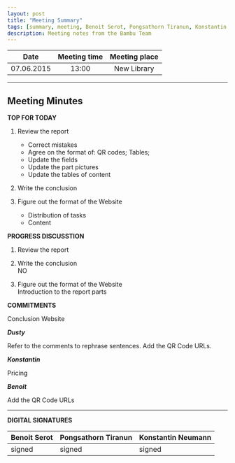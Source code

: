```yaml
---
layout: post
title: "Meeting Summary"
tags: [summary, meeting, Benoit Serot, Pongsathorn Tiranun, Konstantin Neumann, logic model, brochure, QR Code, recap]
description: Meeting notes from the Bambu Team
---
```


|**Date** |**Meeting time**|**Meeting place**
| ------------- |:----------------:|:-------:
|07.06.2015| 13:00 | New Library


----------


Meeting Minutes
------

 **TOP FOR TODAY**

1. Review the report</br>
	* Correct mistakes
	* Agree on the format of: QR codes; Tables;
	* Update the fields
	* Update the part pictures
	* Update the tables of content

2. Write the conclusion

3. Figure out the format of the Website</br>
	* Distribution of tasks
	* Content

 **PROGRESS DISCUSSTION**

1. Review the report</br>

2. Write the conclusion</br>
	NO

3. Figure out the format of the Website</br>
	Introduction to the report parts

 **COMMITMENTS**

Conclusion
Website

***Dusty***

Refer to the comments to rephrase sentences.
Add the QR Code URLs.

***Konstantin***

Pricing

***Benoit***

Add the QR Code URLs

----------


**DIGITAL SIGNATURES**

|**Benoit Serot** |**Pongsathorn Tiranun**|**Konstantin Neumann**|
|----------------|----------------|---------------|
| signed |signed  | signed |